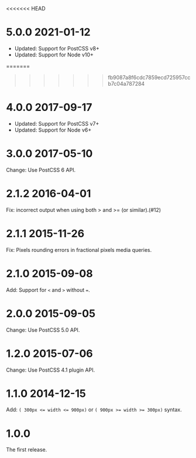 <<<<<<< HEAD
# 5.0.0 2021-01-12

- Updated: Support for PostCSS v8+
- Updated: Support for Node v10+

=======
>>>>>>> fb9087a8f6cdc7859ecd725957ccb7c04a787284
# 4.0.0 2017-09-17

- Updated: Support for PostCSS v7+
- Updated: Support for Node v6+

# 3.0.0 2017-05-10

Change: Use PostCSS 6 API.

# 2.1.2 2016-04-01

Fix: incorrect output when using both > and >= (or similar).(#12)

# 2.1.1 2015-11-26

Fix: Pixels rounding errors in fractional pixels media queries.

# 2.1.0 2015-09-08

Add: Support for `<` and `>` without `=`.

# 2.0.0 2015-09-05

Change: Use PostCSS 5.0 API.

# 1.2.0 2015-07-06

Change: Use PostCSS 4.1 plugin API.

# 1.1.0 2014-12-15

Add: `( 300px <= width <= 900px)` or `( 900px >= width >= 300px)` syntax.

# 1.0.0

The first release.
